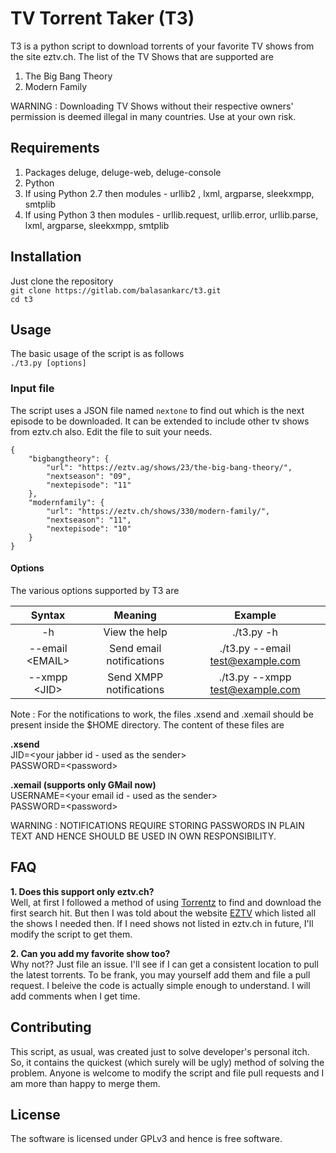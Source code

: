 # TV Torrent Taker (T3)
T3 is a python script to download torrents of your favorite TV shows from the site eztv.ch. The list of the TV Shows that are supported are

1. The Big Bang Theory
2. Modern Family

WARNING : Downloading TV Shows without their respective owners' permission is deemed illegal in many countries. Use at your own risk.

## Requirements
1. Packages deluge, deluge-web, deluge-console
2. Python
3. If using Python 2.7 then modules - urllib2 , lxml, argparse, sleekxmpp, smtplib
4. If using Python 3 then modules - urllib.request, urllib.error, urllib.parse, lxml, argparse, sleekxmpp, smtplib

## Installation
Just clone the repository  
`git clone https://gitlab.com/balasankarc/t3.git`  
`cd t3`

## Usage
The basic usage of the script is as follows  
`./t3.py [options]` 

### Input file 
The script uses a JSON file named `nextone` to find out which is the next episode to be downloaded. It can be extended to include other tv shows from eztv.ch also. Edit the file to suit your needs.
```
{
    "bigbangtheory": {
        "url": "https://eztv.ag/shows/23/the-big-bang-theory/",
        "nextseason": "09",
        "nextepisode": "11"
    },
    "modernfamily": {
        "url": "https://eztv.ch/shows/330/modern-family/",
        "nextseason": "11",
        "nextepisode": "10"
    }
}
```

#### Options
The various options supported by T3 are  

Syntax  | Meaning  | Example
:-------------:|:-------------:|:----------:
-h  | View the help  | ./t3.py -h
--email \<EMAIL>  | Send email notifications | ./t3.py --email test@example.com
--xmpp \<JID>  | Send XMPP notifications | ./t3.py --xmpp test@example.com

Note : For the notifications to work, the files .xsend and .xemail should be present inside the $HOME directory. The content of these files are  


**.xsend**  
JID=\<your jabber id - used as the sender>  
PASSWORD=\<password>



**.xemail (supports only GMail now)**  
USERNAME=\<your email id - used as the sender>  
PASSWORD=\<password>


WARNING : NOTIFICATIONS REQUIRE STORING PASSWORDS IN PLAIN TEXT AND HENCE SHOULD BE USED IN OWN RESPONSIBILITY.

## FAQ
**1. Does this support only eztv.ch?**  
Well, at first I followed a method of using [Torrentz](http://torrentz.eu) to find and download the first search hit. But then I was told about the website [EZTV](http://eztv.ch) which listed all the shows I needed then. If I need shows not listed in eztv.ch in future, I'll modify the script to get them.

**2. Can you add my favorite show too?**  
Why not?? Just file an issue. I'll see if I can get a consistent location to pull the latest torrents. To be frank, you may yourself add them and file a pull request. I beleive the code is actually simple enough to understand. I will add comments when I get time.

## Contributing
This script, as usual, was created just to solve developer's personal itch. So, it contains the quickest (which surely will be ugly) method of solving the problem. Anyone is welcome to modify the script and file pull requests and I am more than happy to merge them. 

## License
The software is licensed under GPLv3 and hence is free software.
